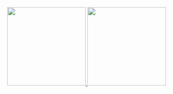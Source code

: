 <div align="center">
  <a href="https://github.com/viniciochavess">
  <img height="180em" src="https://github-readme-stats.vercel.app/api?username=viniciochavess&show_icons=true&theme=tokyonight&include_all_commits=true&count_private=true"/>
  <img height="180em" src="https://github-readme-stats.vercel.app/api/top-langs/?username=viniciochavess&layout=compact&langs_count=7&theme=tokyonight"/>
</div>
  

